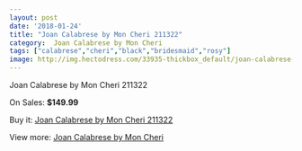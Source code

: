 ```yaml
---
layout: post
date: '2018-01-24'
title: "Joan Calabrese by Mon Cheri 211322"
category:  Joan Calabrese by Mon Cheri
tags: ["calabrese","cheri","black","bridesmaid","rosy"]
image: http://img.hectodress.com/33935-thickbox_default/joan-calabrese-by-mon-cheri-211322.jpg
---
```

Joan Calabrese by Mon Cheri 211322

On Sales: **$149.99**
<a href="https://www.hectodress.com/-joan-calabrese-by-mon-cheri/15700-joan-calabrese-by-mon-cheri-211322.html"><amp-img layout="responsive" width="600" height="600" src="//img.hectodress.com/33935-thickbox_default/joan-calabrese-by-mon-cheri-211322.jpg" alt="Joan Calabrese by Mon Cheri 211322 0" /></a>
<a href="https://www.hectodress.com/-joan-calabrese-by-mon-cheri/15700-joan-calabrese-by-mon-cheri-211322.html"><amp-img layout="responsive" width="600" height="600" src="//img.hectodress.com/33936-thickbox_default/joan-calabrese-by-mon-cheri-211322.jpg" alt="Joan Calabrese by Mon Cheri 211322 1" /></a>

Buy it: [Joan Calabrese by Mon Cheri 211322](https://www.hectodress.com/-joan-calabrese-by-mon-cheri/15700-joan-calabrese-by-mon-cheri-211322.html "Joan Calabrese by Mon Cheri 211322")

View more: [ Joan Calabrese by Mon Cheri](https://www.hectodress.com/285--joan-calabrese-by-mon-cheri " Joan Calabrese by Mon Cheri")